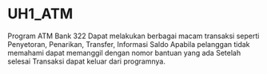 # UH1_ATM

Program ATM Bank 322
Dapat melakukan berbagai macam transaksi seperti Penyetoran, Penarikan, Transfer, Informasi Saldo
Apabila pelanggan tidak memahami dapat memanggil dengan nomor bantuan yang ada
Setelah selesai Transaksi dapat keluar dari programnya.
